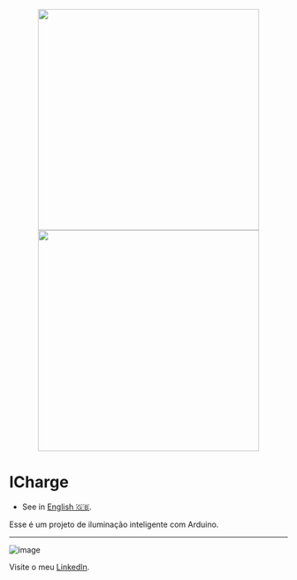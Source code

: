 <center>
 <img src="https://user-images.githubusercontent.com/79997705/115066067-62e73e80-9ec5-11eb-963d-0656521801e6.PNG" min-width="400px" max-width="400px" width="400px" alt="" >
<img src="https://user-images.githubusercontent.com/79997705/115066087-6a0e4c80-9ec5-11eb-94dd-dc1e6f635811.PNG" min-width="400px" max-width="400px" width="400px" align="" alt="">
</center>

 # **ICharge**

- See in [English 🇬🇧](./README-en-US.md).

Esse é um projeto de iluminação inteligente com Arduino.
   
***
 ![image](https://img.shields.io/badge/LinkedIn-0077B5?style=for-the-badge&logo=linkedin&logoColor=white) 
 
 Visite o meu [LinkedIn](https://www.linkedin.com/in/nathan-de-souza-silva-firmo/). 


